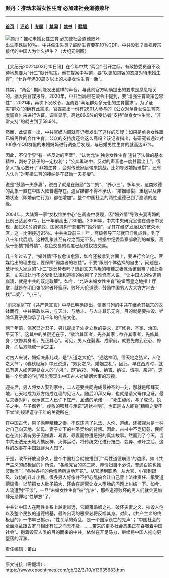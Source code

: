 ### 颜丹：推动未婚女性生育 必加速社会道德败坏

---

#### [首页](../../../..?n13635683) &nbsp;|&nbsp; [评论](../../../../../epoch-comment?n13635683) &nbsp;|&nbsp; [专题](../../../../../epoch-special?n13635683) &nbsp;|&nbsp; [禁闻](../../../../../epoch-news?n13635683) &nbsp;|&nbsp; [禁书](../../../../../books?n13635683) &nbsp;|&nbsp; [翻墙](https://github.com/gfw-breaker/nogfw/blob/master/README.md?n13635683)


<div><img alt="颜丹：推动未婚女性生育 必加速社会道德败坏" class="attachment-djy_600_400 size-djy_600_400 wp-post-image" src="https://i.epochtimes.com/assets/uploads/2021/11/id13400914-1126_1200x800-600x400.jpg"/>
<div class="caption">
 出生率跌破10‰，中共催生失灵？鼓励生育要花10%GDP，中共没钱？重视传宗接代的中国人为什么拒生？（大纪元制图）
</div></div><hr/><div class="post_content" id="artbody" itemprop="articleBody">
 <!-- article content begin -->
 <p>
  【大纪元2022年03月10日讯】在今年中共
  <ok href="https://www.epochtimes.com/gb/tag/%E2%80%9C%E4%B8%A4%E4%BC%9A%E2%80%9D.html">
   “两会”
  </ok>
  召开之际，有政协委员迫不及待地想要为“计生”献计献策。他在提案中写道，要“以更加包容的态度对待未婚生育”，“允许年满30周岁以上的未婚女性生育一胎”。
 </p>
 <p>
  其实，
  <ok href="https://www.epochtimes.com/gb/tag/%E2%80%9C%E4%B8%A4%E4%BC%9A%E2%80%9D.html">
   “两会”
  </ok>
  期间能发出这样的声音，与此前官方明确提出的要求是息息相关的。据大陆官媒报导，2020年，中共当局已在政令中提到，要“增强生育政策包容性”；2021年，再次下发政令，强调要“满足群众多元化的生育需求”。为了证实“群众”的确有此需求，官媒拿出一份有2801人参与的《公众对单身女性生育态度调查》来进行佐证。调查显示，高达86.9%的受访者“支持”单身女性生育，“非常支持”的就占到了58.9%。
 </p>
 <p>
  然而，此调查一出，中共官媒内部就有记者发出了这样的质疑：如果是单身女性跟已婚男性的合作生育，公众的支持度还会这么高吗？该记者指出，有研究者通过对100多个QQ群里的未婚妈妈进行调查后发现，与已婚男性生育的就高达67%。
 </p>
 <p>
  因此，不仅学界“有一些反对的声音”，“认为允许
  <ok href="https://www.epochtimes.com/gb/tag/%E7%8B%AC%E8%BA%AB%E5%A5%B3%E6%80%A7%E7%94%9F%E8%82%B2.html">
   独身女性生育
  </ok>
  违背了法律的基本精神，剥夺了孩子的一定权利”；“公众舆论中，反对的声音也一度甚嚣尘上”。很多人“担心放开了
  <ok href="https://www.epochtimes.com/gb/tag/%E9%9D%9E%E5%A9%9A%E7%94%9F%E8%82%B2.html">
   非婚生育
  </ok>
  ，会对传统家庭带来挑战，比如导致婚姻破裂”，还有人认为“对非婚生育的接纳是在鼓励一夫多妻”。
 </p>
 <p>
  说是“鼓励一夫多妻”，说白了就是在鼓励“包二奶”、“养小三”。多年来，这类败德的乱象一直在中国大陆普遍存在。连官媒都不得不承认，“婚姻破裂、重组以及非婚状态（即婚前性行为）都在增加”。整个中国社会的两性道德已到了崩溃的边缘。
 </p>
 <p>
  2004年，大陆第一家“女权维护中心”在调查中发现，因“婚外情”导致夫妻离婚的比例已达到80%，比十年前高出了30倍。2006年，中共中央研究室也在调研中发现，超过80%的党政、国家机构干部都有“婚外情”，尤其在经济发展快的繁荣地区，这一比例接近95%。中共执政前三十年，高级领导干部就已淫乱成性。到了八十年代后期，这种乱象甚至有过之而无不及。根据中纪委监察部收到的举报，高级干部搞“婚外情”、权色交易的程度已超过权钱交易。
 </p>
 <p>
  几十年过去了，“婚外情”不仅愈演愈烈，如今还被拿到台面上，要进行合法化。官媒给出的理由是，要保障“弱势者的权益”，不要“限制个体选择的自由”。问题是，破坏他人家庭的“小三”是弱势者吗？遭到丈夫背叛的糟糠之妻就活该倒霉？如此看来，丈夫出轨也不必受到法律和道德的约束了？难怪有人说，“让中国人的性道德崩溃，就是中共的既定政策”。如今，“允许未婚女性生育”被堂而皇之地摆上厅堂，就是在明目张胆地破坏家庭、败坏人伦道德，鼓励中国男人大大方方地去找“二奶”、“小三”。
 </p>
 <p>
  “消灭家庭”在《共产党宣言》中早已明确提出，信奉马列的中共在继承其祖宗的衣钵而行。中共篡政以来，与天斗、与地斗、与人斗其乐无穷，目的就是要摧毁、铲除华夏子民仰承了几千年的传统文化。
 </p>
 <p>
  两千年前，儒家已对君子、男儿提出了处身立世的要求，即“修身、齐家、治国、平天下”。这其中的关键还在于，“欲治其国者，先齐其家；欲齐其家者，先修其身；欲修其身者，先正其心”。可见，男人在娶妻、成家前，就要先做到正心、修身，而后方能成一家之主。
 </p>
 <p>
  对古人来说，婚姻决非儿戏，是“人道之大伦”、“通达神明，信天地之弘义，人伦之大节”。《春秋经解》中还说道，“男女之义，婚姻之礼”。因此，早在西周时，就已有男人如何迎娶女人的“六礼”，即“纳彩、问名、纳吉、纳征、请期、亲迎”。这每一个步骤的“礼”都能表现出中国古人对婚姻大事的珍视。
 </p>
 <p>
  迎亲后，男人将女人娶到家中，二人还要共同完成最神圣的一刻，那就是叩拜天地，让天地成为双方结成连理的见证人。随后叩拜父母，也就是请父母作见证。最后夫妻对拜，表示这二人已许下庄严、圣洁的承诺——“死生契阔，与子成说。执子之手，与子偕老”。虔敬的叩拜与承诺“通达神明”，也正是古人能将“糟糠之妻不下堂”的规矩谨守千年的关键所在。
 </p>
 <p>
  在中国古代，男子抛弃糟糠之妻，不仅违背了礼法、人伦、道统，还被视为是一种对自己向天地、父母、妻子立下的神圣契约的背叛。因此，古书中不乏记载，民间也在流传着有男子因嫌妻、易妻、辱妻而惨遭恶报的真实故事。然而到了今天，当中共无法无天地大搞反神、灭佛运动，将传统文化进行扭曲、变异、破坏之后，这样的故事在中国就鲜为人知了。
 </p>
 <p>
  于是，改革开放没多久，整个中国社会就被推到了“两性道德崩溃”的边缘。如《共产主义的终极目的》所说，“各级党官的包二奶、养情妇自不必说，普通百姓也推波助流”；“各种各样的色情场所遍地开花”。从官场到职场，从大官、小官到跟风、效仿的升斗小民，很多男人好像并不担心乱搞会让自己背上法律责任、承受道德谴责。以前把女人肚子搞大，还会在是否让女人堕胎的问题上纠结一下。如今，人流遭到“干涉”，一旦“未婚女性生育”被“允许”，那些道德败坏的男人们就会更加肆无忌惮地“性解放”了。
 </p>
 <p>
  中共让中国人在两性关系上越走越远，它颠覆婚姻之礼、破坏夫妻之义、摧毁人伦以及整个民族的道德根基，最终出现的恶果必将反噬其身。对此，《共产主义的终极目的》一书早已揭示，“性关系的紊乱，是一个国家衰亡的先声”；“中国社会的全面淫乱跟古罗马相比有过之而无不及，……带来的更多社会恶果正在吞噬着中国社会”。抱着毁灭人类的目的而来的中共，依然在开足马力，继续将中国人拖向更堕落的深渊。
 </p>
 <p>
  责任编辑：莆山
 </p>
 <!-- article content end -->
 <div id="below_article_ad">
 </div>
</div>


---

原文链接（需翻墙）：https://www.epochtimes.com/gb/22/3/10/n13635683.htm